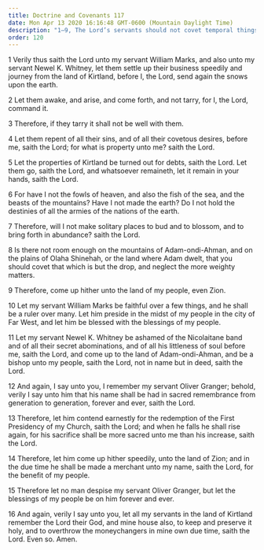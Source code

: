 ```yaml
---
title: Doctrine and Covenants 117
date: Mon Apr 13 2020 16:16:48 GMT-0600 (Mountain Daylight Time)
description: "1–9, The Lord’s servants should not covet temporal things, for “what is property unto the Lord?”; 10–16, They are to forsake littleness of soul, and their sacrifices will be sacred unto the Lord."
order: 120
---
```


1 Verily thus saith the Lord unto my servant William Marks, and also unto my servant Newel K. Whitney, let them settle up their business speedily and journey from the land of Kirtland, before I, the Lord, send again the snows upon the earth.

2 Let them awake, and arise, and come forth, and not tarry, for I, the Lord, command it.

3 Therefore, if they tarry it shall not be well with them.

4 Let them repent of all their sins, and of all their covetous desires, before me, saith the Lord; for what is property unto me? saith the Lord.

5 Let the properties of Kirtland be turned out for debts, saith the Lord. Let them go, saith the Lord, and whatsoever remaineth, let it remain in your hands, saith the Lord.

6 For have I not the fowls of heaven, and also the fish of the sea, and the beasts of the mountains? Have I not made the earth? Do I not hold the destinies of all the armies of the nations of the earth.

7 Therefore, will I not make solitary places to bud and to blossom, and to bring forth in abundance? saith the Lord.

8 Is there not room enough on the mountains of Adam-ondi-Ahman, and on the plains of Olaha Shinehah, or the land where Adam dwelt, that you should covet that which is but the drop, and neglect the more weighty matters.

9 Therefore, come up hither unto the land of my people, even Zion.

10 Let my servant William Marks be faithful over a few things, and he shall be a ruler over many. Let him preside in the midst of my people in the city of Far West, and let him be blessed with the blessings of my people.

11 Let my servant Newel K. Whitney be ashamed of the Nicolaitane band and of all their secret abominations, and of all his littleness of soul before me, saith the Lord, and come up to the land of Adam-ondi-Ahman, and be a bishop unto my people, saith the Lord, not in name but in deed, saith the Lord.

12 And again, I say unto you, I remember my servant Oliver Granger; behold, verily I say unto him that his name shall be had in sacred remembrance from generation to generation, forever and ever, saith the Lord.

13 Therefore, let him contend earnestly for the redemption of the First Presidency of my Church, saith the Lord; and when he falls he shall rise again, for his sacrifice shall be more sacred unto me than his increase, saith the Lord.

14 Therefore, let him come up hither speedily, unto the land of Zion; and in the due time he shall be made a merchant unto my name, saith the Lord, for the benefit of my people.

15 Therefore let no man despise my servant Oliver Granger, but let the blessings of my people be on him forever and ever.

16 And again, verily I say unto you, let all my servants in the land of Kirtland remember the Lord their God, and mine house also, to keep and preserve it holy, and to overthrow the moneychangers in mine own due time, saith the Lord. Even so. Amen.
